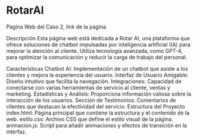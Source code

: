 # RotarAI
Pagina Web del Caso 2, link de la pagina 

Descripción
Esta página web está dedicada a Rotar AI, una plataforma que ofrece soluciones de chatbot impulsadas por inteligencia artificial (IA) para mejorar la atención al cliente. Utiliza tecnología avanzada, como GPT-4, para optimizar la comunicación y reducir la carga de trabajo del personal.

Características
Chatbot AI: Implementación de un chatbot que asiste a los clientes y mejora la experiencia del usuario.
Interfaz de Usuario Amigable: Diseño intuitivo que facilita la navegación.
Integraciones: Capacidad de conectarse con varias herramientas de servicio al cliente, ventas y marketing.
Estadísticas y Análisis: Proporciona información valiosa sobre la interacción de los usuarios.
Sección de Testimonios: Comentarios de clientes que destacan la efectividad del servicio.
Estructura del Proyecto
index.html: Página principal que contiene la estructura y el contenido de la web.
estilo.css: Archivo CSS que define el estilo visual de la página.
animacion.js: Script para añadir animaciones y efectos de transición en la interfaz.
